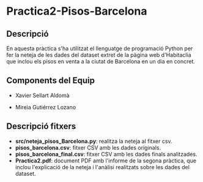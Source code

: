 # Practica2-Pisos-Barcelona

## Descripció
En aquesta pràctica s'ha utilitzat el llenguatge de programació Python per fer la neteja de les dades del dataset extret de la pàgina web d'Habitaclia que inclou els pisos en venta a la ciutat de Barcelona en un dia en concret. 

## Components del Equip

* Xavier Sellart Aldomà

* Mireia Gutiérrez Lozano

## Descripció fitxers

* **src/neteja_pisos_Barcelona.py**: realitza la neteja al fitxer csv.
* **pisos_barcelona.csv**: fitxer CSV amb les dades originals.
* **pisos_barcelona_final.csv**: fitxer CSV amb les dades finals analitzades.
* **Practica2.pdf**: document PDF amb l'informe de la segona pràctica, que inclou l'explicació de la neteja i l'anàlisi realitzats sobre les dades del dataset.
